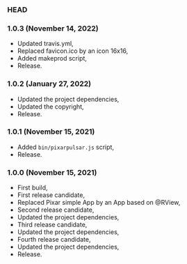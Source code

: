 ### HEAD

### 1.0.3 (November 14, 2022)

  * Updated travis.yml,
  * Replaced favicon.ico by an icon 16x16,
  * Added makeprod script,
  * Release.


### 1.0.2 (January 27, 2022)

  * Updated the project dependencies,
  * Updated the copyright,
  * Release.


### 1.0.1 (November 15, 2021)

  * Added `bin/pixarpulsar.js` script,
  * Release.


### 1.0.0 (November 15, 2021)

  * First build,
  * First release candidate,
  * Replaced Pixar simple App by an App based on @RView,
  * Second release candidate,
  * Updated the project dependencies,
  * Third release candidate,
  * Updated the project dependencies,
  * Fourth release candidate,
  * Updated the project dependencies,
  * Release.
